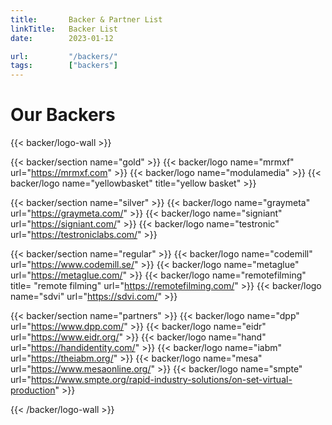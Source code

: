 ```yaml
---
title:       Backer & Partner List
linkTitle:   Backer List
date:        2023-01-12

url:         "/backers/"
tags:        ["backers"]
---
```

# Our Backers

{{< backer/logo-wall >}}

{{< backer/section name="gold" >}}
{{< backer/logo    name="mrmxf"                                     url="https://mrmxf.com"             >}}
{{< backer/logo    name="modulamedia"                                                                   >}}
{{< backer/logo    name="yellowbasket"   title="yellow basket"                                          >}}

{{< backer/section name="silver" >}}
{{< backer/logo    name="graymeta"                                  url="https://graymeta.com/"         >}}
{{< backer/logo    name="signiant"                                  url="https://signiant.com/"         >}}
{{< backer/logo    name="testronic"                                 url="https://testroniclabs.com/"    >}}

{{< backer/section name="regular" >}}
{{< backer/logo    name="codemill"                                  url="https://www.codemill.se/"      >}}
{{< backer/logo    name="metaglue"                                  url="https://metaglue.com/"         >}}
{{< backer/logo    name="remotefilming"  title= "remote filming"    url="https://remotefilming.com/"    >}}
{{< backer/logo    name="sdvi"                                      url="https://sdvi.com/"             >}}

{{< backer/section name="partners" >}}
{{< backer/logo    name="dpp"                                       url="https://www.dpp.com/"         >}}
{{< backer/logo    name="eidr"                                      url="https://www.eidr.org/"         >}}
{{< backer/logo    name="hand"                                      url="https://handidentity.com/"     >}}
{{< backer/logo    name="iabm"                                      url="https://theiabm.org/"     >}}
{{< backer/logo    name="mesa"                                      url="https://www.mesaonline.org/"   >}}
{{< backer/logo    name="smpte"                                     url="https://www.smpte.org/rapid-industry-solutions/on-set-virtual-production" >}}

{{< /backer/logo-wall >}}
